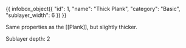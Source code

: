 {{ infobox_object({
	"id": 1,
	"name": "Thick Plank",
	"category": "Basic",
	"sublayer_width": 6
}) }}

Same properties as the [[Plank]], but slightly thicker.

Sublayer depth: 2